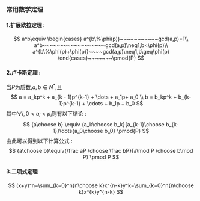 ### 常用数学定理 ###

#### 1.扩展欧拉定理 : ####

$$
a^b\equiv
\begin{cases}
a^{b\%\phi(p)}~~~~~~~~~~~gcd(a,p)=1\\
a^b~~~~~~~~~~~~~~~~~~gcd(a,p)\neq1,b<\phi(p)\\
a^{b\%\phi(p)+\phi(p)}~~~~gcd(a,p)\neq1,b\geq\phi(p)
\end{cases}~~~~~~~\pmod{P}
$$

#### 2.卢卡斯定理 : ####

当$P$为质数,$a,b\in N^*$,且
$$
a = a_kp^k + a_{k - 1}p^{k-1} + \dots + a_1p+ a_0 \\
 b = b_kp^k + b_{k-1}p^{k-1} + \cdots + b_1p + b_0
$$
其中$\forall i,0<a_i<p_i$则有以下结论 : 
$$
{a\choose b} \equiv {a_k\choose b_k}{a_{k-1}\choose b_{k-1}}\dots{a_0\choose b_0} \pmod{P}
$$
由此可以得到以下计算公式 : 
$$
{a\choose b}\equiv{\frac aP \choose \frac bP}{a\mod P \choose b\mod P} \pmod P
$$

#### 3.二项式定理 ####

$$
(x+y)^n=\sum_{k=0}^n{n\choose k}x^{n-k}y^k=\sum_{k=0}^n{n\choose k}x^{k}y^{n-k}
$$

